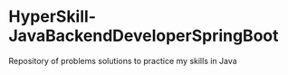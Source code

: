# HyperSkill-JavaBackendDeveloperSpringBoot
Repository of problems solutions to practice my skills in Java
